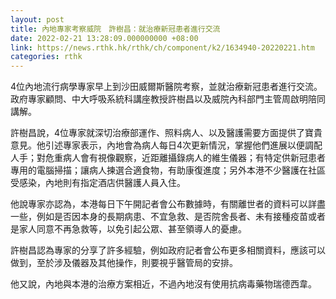 ```yaml
---
layout: post
title: 內地專家考察威院　許樹昌：就治療新冠患者進行交流
date: 2022-02-21 13:28:09.000000000 +08:00
link: https://news.rthk.hk/rthk/ch/component/k2/1634940-20220221.htm
categories: rthk
---
```


4位內地流行病學專家早上到沙田威爾斯醫院考察，並就治療新冠患者進行交流。政府專家顧問、中大呼吸系統科講座教授許樹昌以及威院內科部門主管周啟明陪同講解。

許樹昌說，4位專家就深切治療部運作、照料病人、以及醫護需要方面提供了寶貴意見。他引述專家表示，內地會為病人每日4次更新情況，掌握他們進展以便調配人手；對危重病人會有視像觀察，近距離攝錄病人的維生儀器；有特定供新冠患者專用的電腦掃描；讓病人揀選合適食物，有助康復進度；另外本港不少醫護在社區受感染，內地則有指定酒店供醫護人員入住。

他說專家亦認為，本港每日下午開記者會公布數據時，有關離世者的資料可以詳盡一些，例如是否因本身的長期病患、不宜急救、是否院舍長者、未有接種疫苗或者是家人同意不再急救等，以免引起公眾、甚至領導人的憂慮。

許樹昌認為專家的分享了許多經驗，例如政府記者會公布更多相關資料，應該可以做到，至於涉及儀器及其他操作，則要視乎醫管局的安排。

他又說，內地與本港的治療方案相近，不過內地沒有使用抗病毒藥物瑞德西韋。

